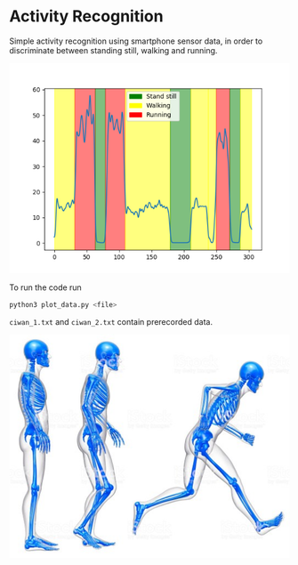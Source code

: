# Activity Recognition
Simple activity recognition using smartphone sensor data, in order to discriminate between standing still, walking and running.

![image](https://github.com/roym899/activity_recognition/blob/master/result1.png)

To run the code run
```bash
python3 plot_data.py <file>
```
`ciwan_1.txt` and `ciwan_2.txt` contain prerecorded data.

![image](https://github.com/roym899/activity_recognition/blob/master/picture1.jpg)
